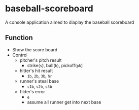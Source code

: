 # baseball-scoreboard

A console application aimed to diaplay the baseball scoreboard

## Function

- Show the score board
- Control
    - pitcher's pitch result
        - strike(`s`), ball(`b`), pickoff(`pk`)
    - hitter's hit result
        - `1b`, `2b`, `3b`, `hr`
    - runner's steal base
        - `s1b`, `s2b`, `s3b`
    - filder's error
        - `e`
        - assume all runner get into next base